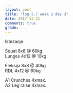 ```yaml
---
layout: post
title: "log 3.7 week 2 day 3"
date: 2017-12-21
comments: true
grade:
---
```


Istezanje

Squat 8x8 @ 60kg   
Lunges 4x12 @ 10kg  
   
Fleksija 8x8 @ 40kg    
RDL 4x12 @ 60kg  

A1 Crunches 4xmax.   
A2 Leg raise 4xmax.  
